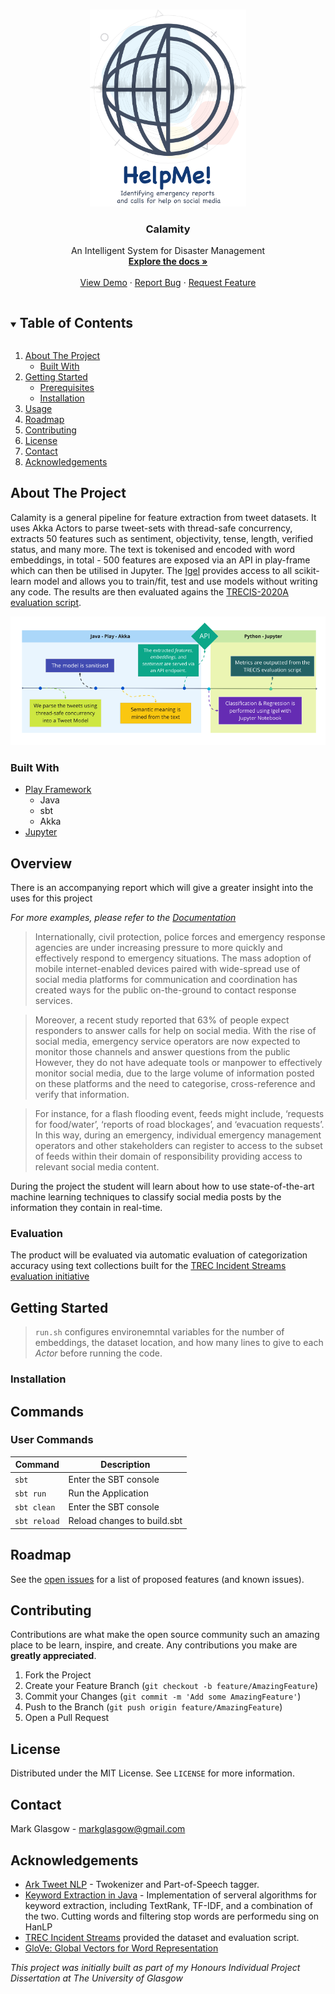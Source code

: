 


<!-- PROJECT LOGO -->
<br />
<p align="center">
  <a href="https://github.com/glasgowm148/helpme">
    <img src="/data/input/raw/img/logo.png" alt="Logo" width="250">
  </a>

  <h3 align="center">Calamity</h3>

  <p align="center">
   An Intelligent System for Disaster Management
    <br />
    <a href="https://github.com/glasgowm148/HelpMe/tree/main/HelpMe/0-data/docs"><strong>Explore the docs »</strong></a>
    <br />
    <br />
    <a href="https://github.com/glasgowm148/HelpMe/0-data/screenshots">View Demo</a>
    ·
    <a href="https://github.com/glasgowm148/HelpMe/issues">Report Bug</a>
    ·
    <a href="https://github.com/glasgowm148/HelpMe/issues">Request Feature</a>
  </p>
</p>



<!-- TABLE OF CONTENTS -->
<details open="open">
  <summary><h2 style="display: inline-block">Table of Contents</h2></summary>
  <ol>
    <li>
      <a href="#about-the-project">About The Project</a>
      <ul>
        <li><a href="#built-with">Built With</a></li>
      </ul>
    </li>
    <li>
      <a href="#getting-started">Getting Started</a>
      <ul>
        <li><a href="#prerequisites">Prerequisites</a></li>
        <li><a href="#installation">Installation</a></li>
      </ul>
    </li>
    <li><a href="#usage">Usage</a></li>
    <li><a href="#roadmap">Roadmap</a></li>
    <li><a href="#contributing">Contributing</a></li>
    <li><a href="#license">License</a></li>
    <li><a href="#contact">Contact</a></li>
    <li><a href="#acknowledgements">Acknowledgements</a></li>
  </ol>
</details>



<!-- ABOUT THE PROJECT -->
## About The Project

Calamity is a general pipeline for feature extraction from tweet datasets. It uses Akka Actors to parse tweet-sets with thread-safe concurrency, extracts 50 features such as sentiment, objectivity, tense, length, verified status, and many more. The text is tokenised and encoded with word embeddings, in total - 500 features are exposed via an API in play-frame which can then be utilised in Jupyter. The [Igel](https://github.com/nidhaloff/igel) provides access to all scikit-learn model and allows you to train/fit, test and use models without writing any code. The results are then evaluated agains the [TRECIS-2020A evaluation script](src/jupyter/1-notebooks/0_Test.ipynb). 

![Calamity Screen Shot](data/screenshots/pipeline.png)


### Built With

* [Play Framework](https://github.com/playframework/playframework) 
  * Java
  * sbt
  * Akka
* [Jupyter](https://jupyter.org/)


## Overview


There is an accompanying report which will give a greater insight into the uses for this project

_For more examples, please refer to the [Documentation](https://github.com/glasgowm148/HelpMe/HelpMe/docs)_

> Internationally, civil protection, police forces and emergency response agencies are under increasing pressure to more quickly and effectively respond to emergency situations. The mass adoption of mobile internet-enabled devices paired with wide-spread use of social media platforms for communication and coordination has created ways for the public on-the-ground to contact response services.

> Moreover, a recent study reported that 63% of people expect responders to answer calls for help on social media. With the rise of social media, emergency service operators are now expected to monitor those channels and answer questions from the public However, they do not have adequate tools or manpower to effectively monitor social media, due to the large volume of information posted on these platforms and the need to categorise, cross-reference and verify that information.

> For instance, for a flash flooding event, feeds might include, ‘requests for food/water’, ‘reports of road blockages’, and ‘evacuation requests’. In this way, during an emergency, individual emergency management operators and other stakeholders can register to access to the subset of feeds within their domain of responsibility providing access to relevant social media content.

During the project the student will learn about how to use state-of-the-art machine learning techniques to classify social media posts by the information they contain in real-time.

### Evaluation

The product will be evaluated via automatic evaluation of categorization accuracy using text collections built for the [TREC Incident Streams evaluation initiative](http://dcs.gla.ac.uk/~richardm/TREC_IS/)


<!-- GETTING STARTED -->
## Getting Started

> `run.sh` configures environemntal variables for the number of embeddings, the dataset location, and how many lines to give to each *Actor* before running the code.

### Installation


<!-- USAGE EXAMPLES -->
## Commands

### User Commands

| Command     | Description |
| ----------- | ----------- |
| `sbt`       | Enter the SBT console |
| `sbt run`   | Run the Application |
| `sbt clean` | Enter the SBT console |
| `sbt reload` | Reload changes to build.sbt |

<!-- ROADMAP -->
## Roadmap

See the [open issues](https://github.com/glasgowm148/HelpMe/issues) for a list of proposed features (and known issues).

<!-- CONTRIBUTING -->
## Contributing

Contributions are what make the open source community such an amazing place to be learn, inspire, and create. Any contributions you make are **greatly appreciated**.

1. Fork the Project
2. Create your Feature Branch (`git checkout -b feature/AmazingFeature`)
3. Commit your Changes (`git commit -m 'Add some AmazingFeature'`)
4. Push to the Branch (`git push origin feature/AmazingFeature`)
5. Open a Pull Request



<!-- LICENSE -->
## License

Distributed under the MIT License. See `LICENSE` for more information.


<!-- CONTACT -->
## Contact

Mark Glasgow - markglasgow@gmail.com


<!-- ACKNOWLEDGEMENTS -->
## Acknowledgements
* [Ark Tweet NLP](http://www.cs.cmu.edu/~ark/TweetNLP/) - Twokenizer and Part-of-Speech tagger. 
* [Keyword Extraction in Java](https://github.com/WuLC/KeywordExtraction) - Implementation of serveral algorithms for keyword extraction, including TextRank, TF-IDF, and a combination of the two. Cutting words and filtering stop words are performedu sing on HanLP
* [TREC Incident Streams](http://dcs.gla.ac.uk/~richardm/TREC_IS/) provided the dataset and evaluation script.
* [GloVe: Global Vectors for Word Representation](https://nlp.stanford.edu/projects/glove/)

*This project was initially built as part of my Honours Individual Project Dissertation at The University of Glasgow*




<!-- MARKDOWN LINKS & IMAGES -->
<!-- https://www.markdownguide.org/basic-syntax/#reference-style-links -->
[contributors-shield]: https://img.shields.io/github/contributors/glasgowm148/HelpMe.svg?style=for-the-badge
[contributors-url]: https://github.com/glasgowm148/HelpMe/graphs/contributors
[forks-shield]: https://img.shields.io/github/forks/glasgowm148/HelpMe.svg?style=for-the-badge
[forks-url]: https://github.com/glasgowm148/HelpMe/network/members
[stars-shield]: https://img.shields.io/github/stars/glasgowm148/HelpMe.svg?style=for-the-badge
[stars-url]: https://github.com/glasgowm148/HelpMe/stargazers
[issues-shield]: https://img.shields.io/github/issues/othneildrew/Best-README-Template.svg?style=for-the-badge
[issues-url]: https://github.com/glasgowm148/HelpMe/issues
[license-shield]: https://img.shields.io/github/license/othneildrew/Best-README-Template.svg?style=for-the-badge
[license-url]: https://github.com/glasgowm148/HelpMe/blob/master/LICENSE.txt
[linkedin-shield]: https://img.shields.io/badge/-LinkedIn-black.svg?style=for-the-badge&logo=linkedin&colorB=555
[linkedin-url]: https://www.linkedin.com/in/glasgowmark/